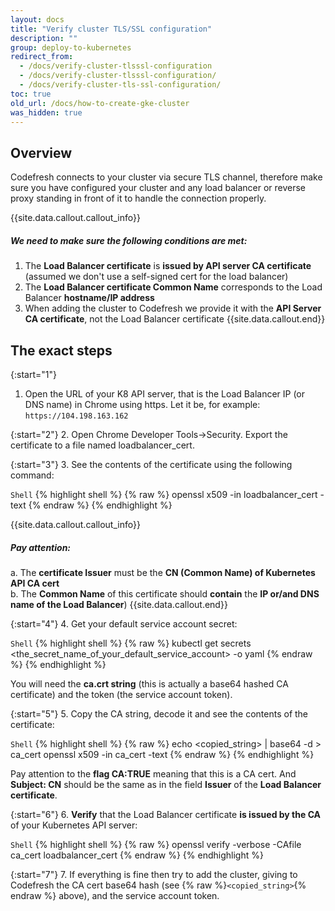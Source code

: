 ```yaml
---
layout: docs
title: "Verify cluster TLS/SSL configuration"
description: ""
group: deploy-to-kubernetes
redirect_from:
  - /docs/verify-cluster-tlsssl-configuration
  - /docs/verify-cluster-tlsssl-configuration/
  - /docs/verify-cluster-tls-ssl-configuration/
toc: true
old_url: /docs/how-to-create-gke-cluster
was_hidden: true
---
```


## Overview

Codefresh connects to your cluster via secure TLS channel, therefore make sure you have configured your cluster and any load balancer or reverse proxy standing in front of it to handle the connection properly.

{{site.data.callout.callout_info}}
##### We need to make sure the following conditions are met:

1. The **Load Balancer certificate** is **issued by API server CA certificate** (assumed we don't use a self-signed cert for the load balancer)
2. The **Load Balancer certificate Common Name** corresponds to the Load Balancer **hostname/IP address**
3. When adding the cluster to Codefresh we provide it with the **API Server CA certificate**, not the Load Balancer certificate 
{{site.data.callout.end}}

## The exact steps

{:start="1"}
1. Open the URL of your K8 API server, that is the Load Balancer IP (or DNS name) in Chrome using https. 
   Let it be, for example: ```https://104.198.163.162```

{:start="2"}
2. Open Chrome Developer Tools->Security. Export the certificate to a file named loadbalancer_cert.

{:start="3"}
3. See the contents of the certificate using the following command:

  `Shell`
{% highlight shell %}
{% raw %}
openssl x509 -in loadbalancer_cert -text
{% endraw %}
{% endhighlight %}

{{site.data.callout.callout_info}}
##### Pay attention:

   a. The **certificate Issuer** must be the **CN (Common Name) of Kubernetes API CA cert**<br>
   b. The **Common Name** of this certificate should **contain** the **IP or/and DNS name of the Load Balancer**)
{{site.data.callout.end}}

{:start="4"}
4. Get your default service account secret:

  `Shell`
{% highlight shell %}
{% raw %}
kubectl get secrets <the_secret_name_of_your_default_service_account> -o yaml
{% endraw %}
{% endhighlight %}

You will need the **ca.crt string** (this is actually a base64 hashed CA certificate) and the token (the service account token).

{:start="5"}
5. Copy the CA string, decode it and see the contents of the certificate:

  `Shell`
{% highlight shell %}
{% raw %}
echo <copied_string> | base64 -d > ca_cert
openssl x509 -in ca_cert -text
{% endraw %}
{% endhighlight %}

Pay attention to the **flag CA:TRUE** meaning that this is a CA cert. And **Subject: CN** should be the same as in the field **Issuer** of the **Load Balancer certificate**.

{:start="6"}
6. **Verify** that the Load Balancer certificate **is issued by the CA** of your Kubernetes API server:

  `Shell`
{% highlight shell %}
{% raw %}
openssl verify -verbose -CAfile ca_cert loadbalancer_cert
{% endraw %}
{% endhighlight %}

{:start="7"}
7. If everything is fine then try to add the cluster, giving to Codefresh the CA cert base64 hash (see {% raw %}```<copied_string>```{% endraw %} above), and the service account token.
